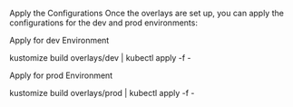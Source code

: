  Apply the Configurations
Once the overlays are set up, you can apply the configurations for the dev and prod environments:

Apply for dev Environment

kustomize build overlays/dev | kubectl apply -f -


Apply for prod Environment

kustomize build overlays/prod | kubectl apply -f -